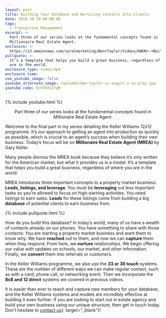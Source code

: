 ```yaml
---
layout: post
title: Building Your Database and Nurturing Contacts Into Clients
date: 2018-10-29 00:00:00
tags:
  - Transaction Management
excerpt: >-
  Part three of our series looks at the fundamental concepts found in
  Millionaire Real Estate Agent.
enclosure: >-
  https://s3.amazonaws.com/vyralmarketing/Ben+Taylor/Videos/KWUK+-+Building+Your+Database+and+Nurturing+Contacts+Into+Clients.mp4
pullquote: >-
  It’s a template that helps you build a great business, regardless of where you
  are in the world.
enclosure_type: video/mp4
enclosure_time:
use_youtube_image: false
youtube_alternate_image: /uploads/ben-taylor-ss-august-2-no-play.jpg
youtube_code: EchfOXi27gM
---
```


{% include youtube.html %}

<center>Part three of our series looks at the fundamental concepts found in Millionaire Real Estate Agent.</center>

Welcome to the final part in my series detailing the Keller Williams 12x12 programme. It’s our approach to getting an agent into production as quickly as possible, which is crucial to an agent’s success when building their own business. Today’s focus will be on **Millionaire Real Estate Agent (MREA)** by Gary Keller.

Many people dismiss the MREA book because they believe it’s only written for the American market, but what it provides us is a model. It’s a template that helps you build a great business, regardless of where you are in the world.

MREA introduces three important concepts to a property market business: **Leads, listings, and leverage**. You must be **leveraging** out less important tasks so you’re allowed to focus on high-earning activities. You need listings to earn sales. **Leads** for these listings come from building a big **database** of potential clients to earn business from.

{% include pullquote.html %}

How do you build this database? In today’s world, many of us have a wealth of contacts already on our phones. You have something to share with those contacts: You are starting a property market business and want them to know why. We have **reached** out to them, and now we can **capture** them when they respond. From here, we **nurture** relationships. We begin offering our value with updates on schools, our market, and other information. Finally, we **convert** them into referrals or customers.

In the Keller Williams programme, we also use the **33 or 36 touch** systems. These are the number of different ways we can make regular contact, such as with a card, phone call, or networking event. Then we incorporate the **8x8 and 12 direct** systems we covered in previous videos.

It is easier than ever to reach and capture new members for your database, and the Keller Williams systems and models are incredibly effective at building it even further. If you are looking to start out in estate agency and build your own business using our unique structure, then get in touch today. Don't hesitate to [contact us](https://www.kwuk.com/contact-us/){: target="_blank"}!